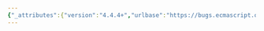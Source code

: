 ```yaml
---
{"_attributes":{"version":"4.4.4+","urlbase":"https://bugs.ecmascript.org/","maintainer":"dherman@mozilla.com"},"bug":{"bug_id":1284,"creation_ts":"2013-03-11 16:27:00 -0700","short_desc":"section number anomalies","delta_ts":"2013-05-14 18:14:15 -0700","product":"Draft for 6th Edition","component":"editorial issue","version":"Rev 14: March 8, 2013 Draft","rep_platform":"All","op_sys":"All","bug_status":"RESOLVED","resolution":"FIXED","priority":"Normal","bug_severity":"normal","everconfirmed":true,"reporter":{"uid":"jmdyck","name":"Michael Dyck"},"assigned_to":{"uid":"allen","name":"Allen Wirfs-Brock"},"long_desc":[{"commentid":3423,"comment_count":0,"who":{"uid":"jmdyck","name":"Michael Dyck"},"bug_when":"2013-03-11 16:27:26 -0700","thetext":"7.8.3 \"Numeric Literals\"\n    is followed by:\n7.8.5 \"Regular Expression Literals\"\n7.8.6 \"Template Literal Lexical Components\"\n7.8.4 \"String Literals\".\n\nRenumber the latter three?\n\n------------\n\n8.3.15.3 \"[[Get]] (P, Receiver)\"\n    is followed by:\n8.3.19.4 \"[[GetOwnProperty]] (P)\"\n\nChange \".19\" to \".15\"?\n\n------------\n\n8.4.3.5 \"[[OwnPropertyKeys]] ( )\"\n    is followed by:\n8.4.6.6 \"StringCreate Abstract Operation\"\n\nChange the first \".6\" to \".3\".\n\n------------\n\n9.3.13 \"GetPrototypeFromConstructor ...\"\n    is followed by\n9.3.13 \"OrdinaryCreateFromConstructor ...\"\n\nChange the latter's \".13\" to \".14\".\n\n------------\n\n15.5.3.4 String.raw \"( callSite, ...substitutions)\"\n    is followed by:\n15.5.4.5 \"String[ @@create ]()\"\n\nChange the latter's \".4\" to \".3\".\n\n------------\n\n15.10.5.1 \"RegExp.prototype\"\n    is followed by:\n15.9.4.5 \"RegExp[ @@create ]()\"\n\nChange the \".9.4.5\" to \".10.5.2\"?\n\n------------\n\n15.10.6.12 \"RegExp.prototype.replace (S, replaceValue)\"\n    is followed by:\n15.10.4.13 \"RegExp.prototype.search (S)\"\n15.10.4.14 \"RegExp.prototype.split (string, limit)\"\n15.10.4.14 \"RegExp.prototype.@@isRegExp\"\n\nChange each \".4\" to \".6\", and the latter \".14\" to \".15\".\n\n------------\n\n15.11.2 \"The Error Constructor\"\n    is followed by:\n15.10.4.1 \"new Error(... args)\"\n\nChange \".10.4\" to \".11.2\".\n\n------------\n\n15.13.6.4.3 \"get TypedArray.prototype.buffer\"\n    is followed by:\n15.13.6.6.4 \"get TypedArray.prototype.byteLength\"\n    through\n15.13.6.6.12 \"TypedArray.prototype.@@toStringTag\"\n\nIn each case, change the second \".6\" to a \".4\"."},{"commentid":3815,"comment_count":1,"who":{"uid":"allen","name":"Allen Wirfs-Brock"},"bug_when":"2013-05-12 16:53:54 -0700","thetext":"fixed in rev15 editor's draft"},{"commentid":3995,"comment_count":2,"who":{"uid":"allen","name":"Allen Wirfs-Brock"},"bug_when":"2013-05-14 18:14:15 -0700","thetext":"resolved in rev 15, May 14, 2013 draft"}]}}
---
```

